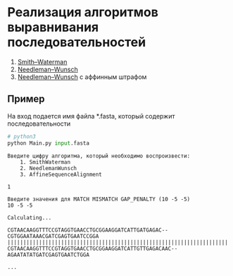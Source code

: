 # Реализация алгоритмов выравнивания последовательностей

1. [Smith–Waterman](https://en.wikipedia.org/wiki/Smith–Waterman_algorithm)
2. [Needleman–Wunsch](https://en.wikipedia.org/wiki/Needleman–Wunsch_algorithm)
3. [Needleman–Wunsch](https://en.wikipedia.org/wiki/Needleman–Wunsch_algorithm) c аффинным штрафом

## Пример

   На вход подается имя файла *.fasta, который содержит последовательности
```python
# python3
python Main.py input.fasta
```

```
Введите цифру алгоритма, который необходимо воспроизвести:
	1. SmithWaterman
	2. NeedlemanWunsch
	3. AffineSequenceAlignment

1

Введите значения для MATCH MISMATCH GAP_PENALTY (10 -5 -5)
10 -5 -5

Calculating...

CGTAACAAGGTTTCCGTAGGTGAACCTGCGGAAGGATCATTGATGAGAC--CGTGGAATAAACGATCGAGTGAATCCGGA
||||||||||||||||||||||||||||||||||||||||||||||||||||||||||||||||||||||||||||||||
CGTAACAAGGTTTCCGTAGGTGAACCTGCGGAAGGATCATTGTTGAGACAAC--AGAATATATGATCGAGTGAATCTGGA

...
```



